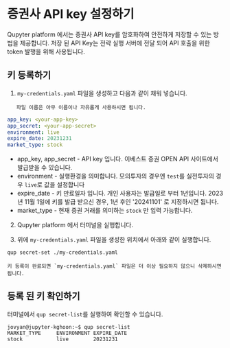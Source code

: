 # 증권사 API key 설정하기

Qupyter platform 에서는 증권사 API key를 암호화하여 안전하게 저장할 수 있는 방법을 제공합니다.
저장 된 API Key는 전략 실행 서버에 전달 되어 API 호출을 위한 token 발행을 위해 사용됩니다.


## 키 등록하기

1. `my-credentials.yaml` 파일을 생성하고 다음과 같이 채워 넣습니다.

```{note}
   파일 이름은 아무 이름이나 자유롭게 사용하시면 됩니다.
```

```yaml
app_key: <your-app-key>
app_secret: <your-app-secret>
environment: live
expire_date: 20231231
market_type: stock
```

- app_key, app_secret - API key 입니다. 이베스트 증권 OPEN API 사이트에서 발급받을 수 있습니다.
- environment - 실행환경을 의미합니다. 모의투자의 경우엔 `test`를 실전투자의 경우 `live`로 값을 설정합니다
- expire_date - 키 만료일자 입니다. 개인 사용자는 발급일로 부터 1년입니다. 2023년 11월 1일에 키를 발급 받으신 경우, 1년 후인 '20241101' 로 지정하시면 됩니다.
- market_type - 현재 증권 거래를 의미하는 `stock` 만 입력 가능합니다.

2. Qupyter platform 에서 터미널을 실행합니다.

3. 위에 `my-credentials.yaml` 파일을 생성한 위치에서 아래와 같이 실행합니다.

```bash
qup secret-set ./my-credentials.yaml
```

```{note}
키 등록이 완료되면 `my-credentials.yaml` 파일은 더 이상 필요하지 않으니 삭제하시면 됩니다.
```

## 등록 된 키 확인하기

터미널에서 `qup secret-list`를 실행하여 확인할 수 있습니다.

```text
jovyan@jupyter-kghoon:~$ qup secret-list
MARKET_TYPE     ENVIRONMENT EXPIRE_DATE
stock           live        20231231
```

